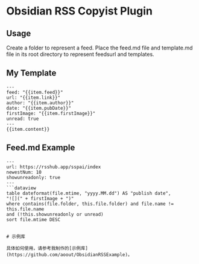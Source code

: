 # Obsidian RSS Copyist Plugin

## Usage

Create a folder to represent a feed. Place the feed.md file and template.md file in its root directory to represent feedsurl and templates. 

## My Template

```
---
feed: "{{item.feed}}"
url: "{{item.link}}"
author: "{{item.author}}"
date: "{{item.pubDate}}"
firstImage: "{{item.firstImage}}"
unread: true
---
{{item.content}}
```

## Feed.md Example

```
---
url: https://rsshub.app/sspai/index
newestNum: 10
showunreadonly: true
---
```dataview
table dateformat(file.mtime, "yyyy.MM.dd") AS "publish date",
"![](" + firstImage + ")"
where contains(file.folder, this.file.folder) and file.name != this.file.name
and (!this.showunreadonly or unread)
sort file.mtime DESC 
```
```

# 示例库

具体如何使用，请参考我制作的[示例库](https://github.com/aoout/ObsidianRSSExample)。
